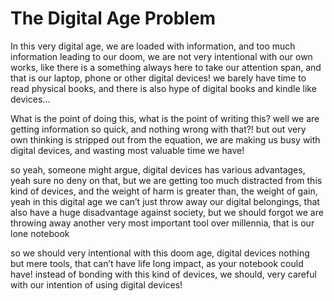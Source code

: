 
# The Digital Age Problem

In this very digital age, we are loaded with information, and too much information leading to our doom, we are not very intentional with our own works, like there is a something always here to take our attention span, and that is our laptop, phone or other digital devices! we barely have time to read physical books, and there is also hype of digital books and kindle like devices… 

What is the point of doing this, what is the point of writing this? well we are getting information so quick, and nothing wrong with that?! but out very own thinking is stripped out from the equation, we are making us busy with digital devices, and wasting most valuable time we have! 

so yeah, someone might argue, digital devices has various advantages, yeah sure no deny on that, but we are getting too much distracted from this kind of devices, and the weight of harm is greater than, the weight of gain, yeah in this digital age we can’t just throw away our digital belongings, that also have a huge disadvantage against society, but we should forgot we are throwing away another very most important tool over millennia, that is our lone notebook

so we should very intentional with this doom age, digital devices nothing but mere tools, that can’t have life long impact, as your notebook could have! instead of bonding with this kind of devices, we should, very careful with our intention of using digital devices!